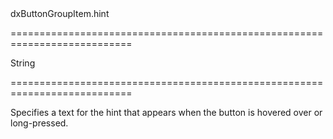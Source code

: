 <!--id-->dxButtonGroupItem.hint<!--/id-->
===========================================================================
<!--type-->String<!--/type-->
===========================================================================

<!--shortDescription-->
Specifies a text for the hint that appears when the button is hovered over or long-pressed.
<!--/shortDescription-->

<!--fullDescription-->

<!--/fullDescription-->
